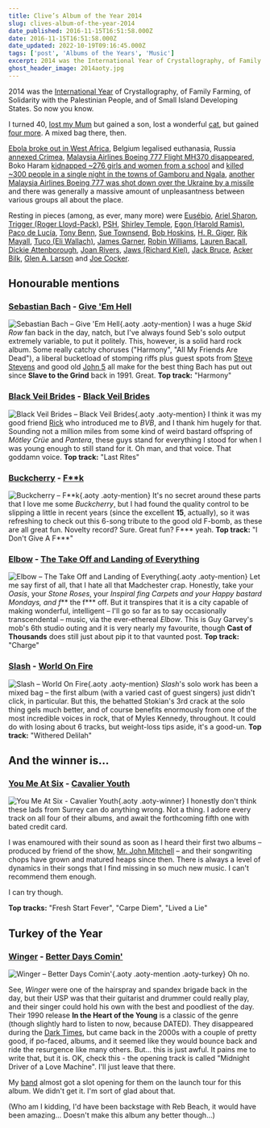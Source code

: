 ```yaml
---
title: Clive’s Album of the Year 2014
slug: clives-album-of-the-year-2014
date_published: 2016-11-15T16:51:58.000Z
date: 2016-11-15T16:51:58.000Z
date_updated: 2022-10-19T09:16:45.000Z
tags: ['post', 'Albums of the Years', 'Music']
excerpt: 2014 was the International Year of Crystallography, of Family Farming, of Solidarity with the Palestinian People, and of Small Island Developing States.
ghost_header_image: 2014aoty.jpg
---
```


2014 was the [International Year](https://en.wikipedia.org/wiki/International_observance#2010s) of Crystallography, of Family Farming, of Solidarity with the Palestinian People, and of Small Island Developing States. So now you know.

I turned 40, [lost my Mum](http://www.eastbourneherald.co.uk/news/a-life-dedicated-to-politics-1-5876358) but gained a son, lost a wonderful [cat](/the-wrong-number-of-cats), but gained [four more](/incoming). A mixed bag there, then.

[Ebola broke out in West Africa](https://en.wikipedia.org/wiki/Ebola_virus_epidemic_in_West_Africa), Belgium legalised euthanasia, Russia [annexed Crimea](https://en.wikipedia.org/wiki/Annexation_of_Crimea_by_the_Russian_Federation), [Malaysia Airlines Boeing 777 Flight MH370 disappeared](https://en.wikipedia.org/wiki/Malaysia_Airlines_Flight_370), Boko Haram [kidnapped ~276 girls and women from a school](https://en.wikipedia.org/wiki/Chibok_schoolgirls_kidnapping) and [killed ~300 people in a single night in the towns of Gamboru and Ngala](https://en.wikipedia.org/wiki/2014_Gamboru_Ngala_attack), [another Malaysia Airlines Boeing 777 was shot down over the Ukraine by a missile](https://en.wikipedia.org/wiki/Malaysia_Airlines_Flight_17) and there was generally a massive amount of unpleasantness between various groups all about the place.

Resting in pieces (among, as ever, many more) were [Eusébio](https://en.wikipedia.org/wiki/Eus%C3%A9bio), [Ariel Sharon](https://en.wikipedia.org/wiki/Ariel_Sharon), [Trigger (Roger Lloyd-Pack)](https://en.wikipedia.org/wiki/Roger_Lloyd-Pack), [PSH](https://en.wikipedia.org/wiki/Philip_Seymour_Hoffman), [Shirley Temple](https://en.wikipedia.org/wiki/Shirley_Temple), [Egon (Harold Ramis)](https://en.wikipedia.org/wiki/Harold_Ramis), [Paco de Lucía](https://en.wikipedia.org/wiki/Paco_de_Luc%C3%ADa), [Tony Benn](https://en.wikipedia.org/wiki/Tony_Benn), [Sue Townsend](https://en.wikipedia.org/wiki/Sue_Townsend), [Bob Hoskins](https://en.wikipedia.org/wiki/Bob_Hoskins), [H. R. Giger](https://en.wikipedia.org/wiki/H._R._Giger), [Rik Mayall](https://en.wikipedia.org/wiki/Rik_Mayall), [Tuco (Eli Wallach)](https://en.wikipedia.org/wiki/Eli_Wallach), [James Garner](https://en.wikipedia.org/wiki/James_Garner), [Robin Williams](https://en.wikipedia.org/wiki/Robin_Williams), [Lauren Bacall](https://en.wikipedia.org/wiki/Lauren_Bacall), [Dickie Attenborough](https://en.wikipedia.org/wiki/Richard_Attenborough), [Joan Rivers](https://en.wikipedia.org/wiki/Joan_Rivers), [Jaws (Richard Kiel)](https://en.wikipedia.org/wiki/Richard_Kiel), [Jack Bruce](https://en.wikipedia.org/wiki/Jack_Bruce), [Acker Bilk](https://en.wikipedia.org/wiki/Acker_Bilk), [Glen A. Larson](https://en.wikipedia.org/wiki/Glen_A._Larson) and [Joe Cocker](https://en.wikipedia.org/wiki/Joe_Cocker).

## Honourable mentions

### [Sebastian Bach](https://twitter.com/sebastianbach) - [Give 'Em Hell](https://www.amazon.co.uk/Give-Em-Hell-Sebastian-Bach/dp/B00JQ3UX0E/)

![Sebastian Bach – Give 'Em Hell](/public/images/2020/05/sebastian-bach_give-em-hell.jpeg){.aoty .aoty-mention} I was a huge *Skid Row* fan back in the day, natch, but I've always found Seb's solo output extremely variable, to put it politely. This, however, is a solid hard rock album. Some really catchy choruses ("Harmony", "All My Friends Are Dead"), a liberal bucketload of stomping riffs plus guest spots from [Steve Stevens](https://en.wikipedia.org/wiki/Steve_Stevens) and good old [John 5](https://en.wikipedia.org/wiki/John_5_(guitarist)) all make for the best thing Bach has put out since **Slave to the Grind** back in 1991. Great. **Top track:** "Harmony"

### [Black Veil Brides](http://www.blackveilbrides.net/) - [Black Veil Brides](https://www.amazon.co.uk/Black-Veil-Brides/dp/B00OI60O76/)

![Black Veil Brides – Black Veil Brides](/public/images/2020/05/black-veil-brides_black-veil-brides.jpeg){.aoty .aoty-mention} I think it was my good friend [Rick](https://twitter.com/rfbooth) who introduced me to *BVB*, and I thank him hugely for that. Sounding not a million miles from some kind of weird bastard offspring of *Mötley Crüe* and *Pantera*, these guys stand for everything I stood for when I was young enough to still stand for it. Oh man, and that voice. That goddamn voice. **Top track:** "Last Rites"

### [Buckcherry](http://www.buckcherry.com/) - [F\*\*k](https://www.amazon.co.uk/Fuck-Uncn-Buckcherry/dp/B00M3TK7I6/)

![Buckcherry – F\*\*k](/public/images/2020/05/buckcherry_fuck.jpeg){.aoty .aoty-mention} It's no secret around these parts that I love me some *Buckcherry*, but I had found the quality control to be slipping a little in recent years (since the excellent **15**, actually), so it was refreshing to check out this 6-song tribute to the good old F-bomb, as these are all great fun. Novelty record? Sure. Great fun? F\*\*\* yeah. **Top track:** "I Don't Give A F\*\*\*"

### [Elbow](http://www.elbow.co.uk/) - [The Take Off and Landing of Everything](https://www.amazon.co.uk/Take-Off-Landing-Everything/dp/B00IOVNK72/)

![Elbow – The Take Off and Landing of Everything](/public/images/2020/05/elbow_the-take-off-and-landing-of-everything.jpeg){.aoty .aoty-mention} Let me say first of all, that I hate all that Madchester crap. Honestly, take your *Oasis*, your *Stone Roses*, your *Inspiral f***ing Carpets* and your *Happy bastard Mondays*, and f*** the f*** off. But it transpires that it is a city capable of making wonderful, intelligent – I'll go so far as to say occasionally transcendental – music, via the ever-ethereal *Elbow*. This is Guy Garvey's mob's 6th studio outing and it is very nearly my favourite, though **Cast of Thousands** does still just about pip it to that vaunted post. **Top track:** "Charge"

### [Slash](http://www.slashonline.com/) - [World On Fire](https://www.amazon.co.uk/d/Digital-Music/World-Fire-Explicit-Slash/)

![Slash – World On Fire](/public/images/2020/05/slash_world-on-fire.jpeg){.aoty .aoty-mention} *Slash*'s solo work has been a mixed bag – the first album (with a varied cast of guest singers) just didn't click, in particular. But this, the behatted Stokian's 3rd crack at the solo thing gels much better, and of course benefits enormously from one of the most incredible voices in rock, that of Myles Kennedy, throughout. It could do with losing about 6 tracks, but weight-loss tips aside, it's a good-un. **Top track:** "Withered Delilah"

## And the winner is…

### [You Me At Six](http://www.youmeatsix.co.uk/) - [Cavalier Youth](https://www.amazon.co.uk/Cavalier-Youth-Explicit-You-Six/dp/B00HW4LIMG/)
![You Me At Six - Cavalier Youth](/public/images/2016/11/41FG2erTmaL._SS500.jpg){.aoty .aoty-winner}
I honestly don't think these lads from Surrey can do anything wrong. Not a thing. I adore every track on all four of their albums, and await the forthcoming fifth one with bated credit card.

I was enamoured with their sound as soon as I heard their first two albums – produced by friend of the show, [Mr. John Mitchell](https://en.wikipedia.org/wiki/John_Mitchell_(musician)) – and their songwriting chops have grown and matured heaps since then. There is always a level of dynamics in their songs that I find missing in so much new music. I can't recommend them enough.

I can try though.

**Top tracks:** "Fresh Start Fever", "Carpe Diem", "Lived a Lie"

## Turkey of the Year

### [Winger](https://www.wingertheband.com/) - [Better Days Comin'](https://smile.amazon.co.uk/Better-Days-Comin-Winger/dp/B00I4582E4/)

![Winger – Better Days Comin'](/public/images/2021/09/winger-betterdayscomin.jpg){.aoty .aoty-mention .aoty-turkey} Oh no.

See, *Winger* were one of the hairspray and spandex brigade back in the day, but their USP was that their guitarist and drummer could really play, and their singer could hold his own with the best and poodliest of the day. Their 1990 release **In the Heart of the Young** is a classic of the genre (though slightly hard to listen to now, because DATED). They disappeared during the [Dark Times](/the-dark-times), but came back in the 2000s with a couple of pretty good, if po-faced, albums, and it seemed like they would bounce back and ride the resurgence like many others. But… this is just awful. It pains me to write that, but it is. OK, check this - the opening track is called "Midnight Driver of a Love Machine". I'll just leave that there.

My [band](http://www.indigodown.com/) almost got a slot opening for them on the launch tour for this album. We didn't get it. I'm sort of glad about that.

(Who am I kidding, I'd have been backstage with Reb Beach, it would have been amazing… Doesn't make this album any better though…)
